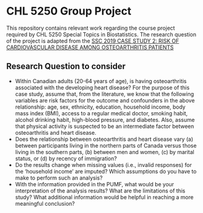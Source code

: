 # CHL 5250 Group Project

This repository contains relevant work regarding the course project required by CHL 5250 Special Topics in Biostatistics. The research question of the  project is adapted from the [SSC 2019 CASE STUDY 2: RISK OF CARDIOVASCULAR DISEASE AMONG OSTEOARTHRITIS PATIENTS](https://ssc.ca/en/case-study/case-study-2-risk-cardiovascular-disease-among-osteoarthritis-patients)

## Research Question to consider

- Within Canadian adults (20-64 years of age), is having osteoarthritis associated with the developing heart disease? For the purpose of this case study, assume that, from the literature, we know that the following variables are risk factors for the outcome and confounders in the above relationship: age, sex, ethnicity, education, household income, body mass index (BMI), access to a regular medical doctor, smoking habit, alcohol drinking habit, high-blood pressure, and diabetes. Also, assume that physical activity is suspected to be an intermediate factor between osteoarthritis and heart disease.
- Does the relationship between osteoarthritis and heart disease vary (a) between participants living in the northern parts of Canada versus those living in the southern parts, (b) between men and women, (c) by marital status, or (d) by recency of immigration?    
- Do the results change when missing values (i.e., invalid responses) for the ‘household income’ are imputed? Which assumptions do you have to make to perform such an analysis?
- With the information provided in the PUMF, what would be your interpretation of the analysis results? What are the limitations of this study? What additional information would be helpful in reaching a more meaningful conclusion? 



